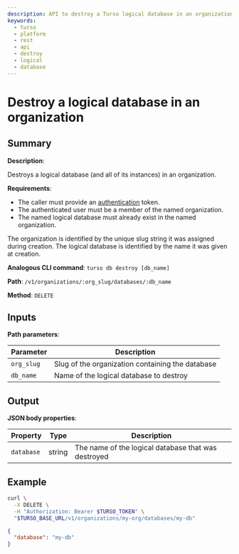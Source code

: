 ```yaml
---
description: API to destroy a Turso logical database in an organization.
keywords:
  - turso
  - platform
  - rest
  - api
  - destroy
  - logical
  - database
---
```


# Destroy a logical database in an organization

## Summary

**Description**:

Destroys a logical database (and all of its instances) in an organization.

**Requirements**:

- The caller must provide an [authentication] token.
- The authenticated user must be a member of the named organization.
- The named logical database must already exist in the named organization.

The organization is identified by the unique slug string it was assigned during
creation. The logical database is identified by the name it was given at
creation.

**Analogous CLI command**: `turso db destroy [db_name]`

**Path**: `/v1/organizations/:org_slug/databases/:db_name`

**Method**: `DELETE`

## Inputs

**Path parameters**:

| Parameter | Description |
| --- | --- |
| `org_slug`| Slug of the organization containing the database |
| `db_name`| Name of the logical database to destroy |

## Output

**JSON body properties**:

| Property | Type | Description |
| --- | --- | --- |
| `database` | string | The name of the logical database that was destroyed |

## Example

```bash
curl \
  -X DELETE \
  -H "Authorization: Bearer $TURSO_TOKEN" \
  "$TURSO_BASE_URL/v1/organizations/my-org/databases/my-db"
```

```json
{
  "database": "my-db"
}
```


[authentication]: /reference/platform-rest-api/#authentication
